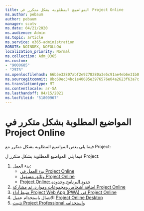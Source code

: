 ```yaml
---
title: المواضيع المطلوبة بشكل متكرر في Project Online
ms.author: pebaum
author: pebaum
manager: scotv
ms.date: 04/21/2020
ms.audience: Admin
ms.topic: article
ms.service: o365-administration
ROBOTS: NOINDEX, NOFOLLOW
localization_priority: Normal
ms.collection: Adm_O365
ms.custom:
- "9000685"
- "2573"
ms.openlocfilehash: 66b5e32807abf2e9278280a3e5c91ae4eb6e31b0
ms.sourcegitcommit: 8bc60ec34bc1e40685e3976576e04a2623f63a7c
ms.translationtype: MT
ms.contentlocale: ar-SA
ms.lasthandoff: 04/15/2021
ms.locfileid: "51809967"
---
```

# <a name="project-online-frequently-requested-topics"></a>المواضيع المطلوبة بشكل متكرر في Project Online

فيما يلي بعض المواضيع المطلوبة بشكل متكرر مع Project:

فيما يلي المواضيع المطلوبة بشكل متكرر ل Project:
1.  بدء العمل: 
    -   [بدء العمل في Project Online](https://docs.microsoft.com/projectonline/get-started-with-project-online) 
    -   [وثائق مسؤول Project Online](https://docs.microsoft.com/projectonline/project-online) 
    -   [Project Online: حدود البرنامج وحدوده](https://docs.microsoft.com/ProjectOnline/project-online-software-boundaries-and-limits) 
2.  [إضافة أشخاص ومجموعات وموارد، ثم مشاركة Project Online](https://docs.microsoft.com/projectonline/step-2-add-people-to-project-online) 
3.  [ضبط أداء Project Web App (PWA) في Project Online](https://docs.microsoft.com/projectonline/tune-project-online-performance)
4.  الاتصال باستخدام عميل [Project Online Desktop](https://docs.microsoft.com/projectonline/connect-to-project-online-with-the-project-online-desktop-client) 
5.  [تثبيت Project Professional واستخدامه](https://support.office.com/article/install-project-7059249b-d9fe-4d61-ab96-5c5bf435f281) 
